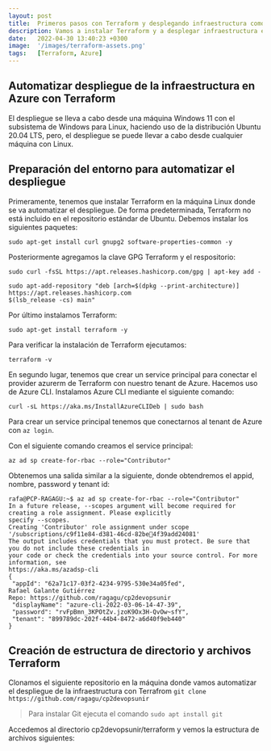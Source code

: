 ```yaml
---
layout: post
title:  Primeros pasos con Terraform y desplegando infraestructura como código en Azure
description: Vamos a instalar Terraform y a desplegar infraestructura en Azure
date:   2022-04-30 13:40:23 +0300
image:  '/images/terraform-assets.png'
tags:   [Terraform, Azure]
---
```


## Automatizar despliegue de la infraestructura en Azure con Terraform

El despliegue se lleva a cabo desde una máquina Windows 11 con el subsistema de Windows para Linux, haciendo uso de la distribución Ubuntu 20.04 LTS, pero, el despliegue se puede llevar a cabo desde cualquier máquina con Linux.

## Preparación del entorno para automatizar el despliegue

Primeramente, tenemos que instalar Terraform en la máquina Linux donde se va automatizar el despliegue. De forma predeterminada, Terraform no está incluido en el repositorio estándar de Ubuntu. Debemos instalar los siguientes paquetes:
```terminal
sudo apt-get install curl gnupg2 software-properties-common -y
```

Posteriormente agregamos la clave GPG Terraform y el respositorio:
```linux
sudo curl -fsSL https://apt.releases.hashicorp.com/gpg | apt-key add -
```
```linux
sudo apt-add-repository "deb [arch=$(dpkg --print-architecture)] https://apt.releases.hashicorp.com 
$(lsb_release -cs) main"
```
Por último instalamos Terraform:
```linux
sudo apt-get install terraform -y
```
Para verificar la instalación de Terraform ejecutamos:
```linux
terraform -v
```

En segundo lugar, tenemos que crear un service principal para conectar el provider azurerm de Terraform con nuestro tenant de Azure. Hacemos uso de Azure CLI. Instalamos Azure CLI mediante el siguiente comando:
```linux
curl -sL https://aka.ms/InstallAzureCLIDeb | sudo bash
```

Para crear un service principal tenemos que conectarnos al tenant de Azure con `az login`.

Con el siguiente comando creamos el service principal:
```linux
az ad sp create-for-rbac --role="Contributor"
```

Obtenemos una salida similar a la siguiente, donde obtendremos el appid, nombre, password y tenant id:
```linux
rafa@PCP-RAGAGU:~$ az ad sp create-for-rbac --role="Contributor"
In a future release, --scopes argument will become required for creating a role assignment. Please explicitly 
specify --scopes.
Creating 'Contributor' role assignment under scope '/subscriptions/c9f11e84-d381-46cd-82be4f39add24081'
The output includes credentials that you must protect. Be sure that you do not include these credentials in 
your code or check the credentials into your source control. For more information, see 
https://aka.ms/azadsp-cli
{
 "appId": "62a71c17-03f2-4234-9795-530e34a05fed",
Rafael Galante Gutiérrez
Repo: https://github.com/ragagu/cp2devopsunir
 "displayName": "azure-cli-2022-03-06-14-47-39",
 "password": "rvFpBmn_3KPOtZv.jzoK9Ox3H-QvOw~sfY",
 "tenant": "899789dc-202f-44b4-8472-a6d40f9eb440"
}
```
## Creación de estructura de directorio y archivos Terraform

Clonamos el siguiente repositorio en la máquina donde vamos automatizar el despliegue de la infraestructura con Terrafrom `git clone https://github.com/ragagu/cp2devopsunir`

> Para instalar Git ejecuta el comando `sudo apt install git`

Accedemos al directorio cp2devopsunir/terraform y vemos la estructura de archivos siguientes:
